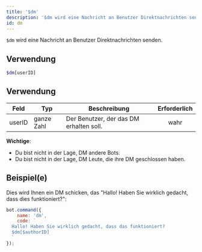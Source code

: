 ```yaml
---
title: '$dm'
description: '$dm wird eine Nachricht an Benutzer Direktnachrichten senden.'
id: dm
---
```


`$dm` wird eine Nachricht an Benutzer Direktnachrichten senden.

## Verwendung

```php
$dm[userID]
```

## Verwendung

| Feld   | Typ        | Beschreibung                            | Erforderlich |
| ------ | ---------- | --------------------------------------- |:------------:|
| userID | ganze Zahl | Der Benutzer, der das DM erhalten soll. |     wahr     |

**Wichtige**:
- Du bist nicht in der Lage, DM andere Bots.
- Du bist nicht in der Lage, DM Leute, die ihre DM geschlossen haben.

## Beispiel(e)

Dies wird Ihnen ein DM schicken, das "Hallo! Haben Sie wirklich gedacht, dass dies funktioniert?":

```javascript
bot.command({
    name: 'dm',
    code: `
  Hallo! Haben Sie wirklich gedacht, dass das funktioniert?
  $dm[$authorID]
  `
});
```